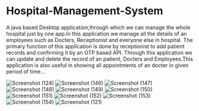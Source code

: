 # Hospital-Management-System

A java based Desktop application,through which we can manage the whole hospital just by one
app.In this application we manage all the details of an employees such as Docters,
Receptionist and everyone else in hospital. The primary function of this application
is done by receptionist to add patient records and confirming it by an OTP based API.
Through this application we can update and delete the record of an patient,
Docters and Employees.This application is also useful in showing all appointments
of an docter in given period of time...



![Screenshot (124)](https://user-images.githubusercontent.com/68866722/89672315-18f39500-d902-11ea-89d9-355bc010d179.png)
![Screenshot (146)](https://user-images.githubusercontent.com/68866722/90883163-ea2df200-e3ca-11ea-89fc-d5d75e8b6f9a.png)
![Screenshot (147)](https://user-images.githubusercontent.com/68866722/90883172-ed28e280-e3ca-11ea-99fd-66870b33ff3a.png)
![Screenshot (148)](https://user-images.githubusercontent.com/68866722/90883175-edc17900-e3ca-11ea-8ab6-ad4de0eb228d.png)
![Screenshot (149)](https://user-images.githubusercontent.com/68866722/90883176-ee5a0f80-e3ca-11ea-8ce9-2df6e1ca5125.png)
![Screenshot (150)](https://user-images.githubusercontent.com/68866722/90883178-eef2a600-e3ca-11ea-9364-1df5575997c4.png)
![Screenshot (151)](https://user-images.githubusercontent.com/68866722/90883179-ef8b3c80-e3ca-11ea-9821-5b79f87df52e.png)
![Screenshot (152)](https://user-images.githubusercontent.com/68866722/90883180-f023d300-e3ca-11ea-8f63-79c7151ee63c.png)
![Screenshot (153)](https://user-images.githubusercontent.com/68866722/90883182-f1550000-e3ca-11ea-96f1-9fc8beee9368.png)
![Screenshot (154)](https://user-images.githubusercontent.com/68866722/90883183-f1ed9680-e3ca-11ea-9393-2d7ea675e52c.png)
![Screenshot (121)](https://user-images.githubusercontent.com/68866722/89672306-1729d180-d902-11ea-9726-f80d64714893.png)

